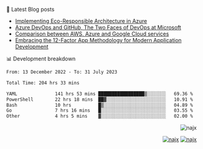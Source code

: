 📕 Latest Blog posts

<!-- BLOG-POST-LIST:START -->
- [Implementing Eco-Responsible Architecture in Azure](https://najx.dev/implementing-eco-responsible-architecture-in-azure/)
- [Azure DevOps and GitHub, The Two Faces of DevOps at Microsoft](https://najx.dev/azure-devops-and-github-the-two-faces-of-devops-at-ms/)
- [Comparison between AWS, Azure and Google Cloud services](https://najx.dev/cloud-comparer-chart/)
- [Embracing the 12-Factor App Methodology for Modern Application Development](https://najx.dev/embracing-the-12-factor-app-methodology-for-modern-application-development/)
<!-- BLOG-POST-LIST:END -->

📊 Development breakdown
<!--START_SECTION:waka-->

```txt
From: 13 December 2022 - To: 31 July 2023

Total Time: 204 hrs 33 mins

YAML              141 hrs 53 mins █████████████████▒░░░░░░░   69.36 %
PowerShell        22 hrs 18 mins  ██▓░░░░░░░░░░░░░░░░░░░░░░   10.91 %
Bash              10 hrs          █▒░░░░░░░░░░░░░░░░░░░░░░░   04.89 %
Go                7 hrs 16 mins   █░░░░░░░░░░░░░░░░░░░░░░░░   03.55 %
Other             4 hrs 5 mins    ▓░░░░░░░░░░░░░░░░░░░░░░░░   02.00 %
```

<!--END_SECTION:waka-->

<p align="right">
  <img src="https://komarev.com/ghpvc/?username=najx&label=GitHub%20Profile%20Views&color=yellow&style=flat" alt="najx" />
</p align="center">
<p align="right">
  <a href="https://www.linkedin.com/in/abdx"><img src="https://img.shields.io/badge/LinkedIn--_.svg?style=social&logo=linkedin" alt="najx"></a>
  <a href="https://stackoverflow.com/users/19588110/najim-abdelmoula"><img src="https://img.shields.io/badge/Stack Overflow--_.svg?style=social&logo=stackoverflow" alt="najx"></a>
</p align="center">
